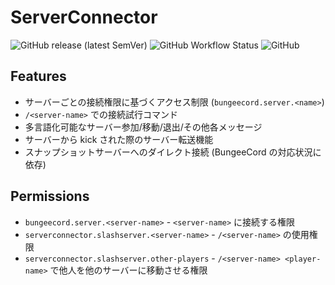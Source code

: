 # ServerConnector

![GitHub release (latest SemVer)](https://img.shields.io/github/v/release/okocraft/ServerConnector)
![GitHub Workflow Status](https://img.shields.io/github/workflow/status/okocraft/ServerConnector/Java%20CI)
![GitHub](https://img.shields.io/github/license/okocraft/ServerConnector)

## Features

- サーバーごとの接続権限に基づくアクセス制限 (`bungeecord.server.<name>`)
- `/<server-name>` での接続試行コマンド
- 多言語化可能なサーバー参加/移動/退出/その他各メッセージ
- サーバーから kick された際のサーバー転送機能
- スナップショットサーバーへのダイレクト接続 (BungeeCord の対応状況に依存)

## Permissions

- `bungeecord.server.<server-name>` - `<server-name>` に接続する権限
- `serverconnector.slashserver.<server-name>` - `/<server-name>` の使用権限
- `serverconnector.slashserver.other-players` - `/<server-name> <player-name>` で他人を他のサーバーに移動させる権限

